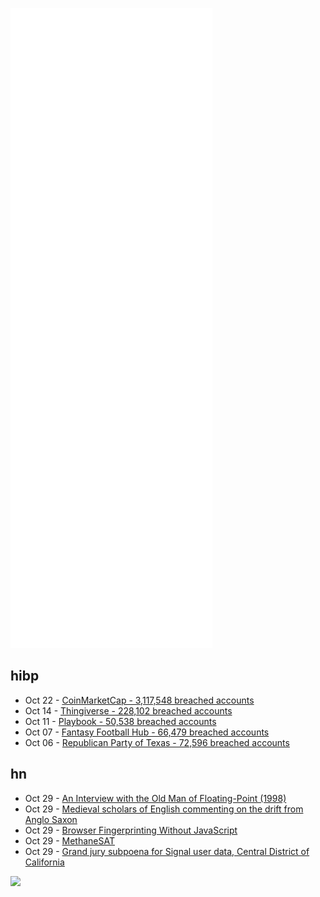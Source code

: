 ![Metrics](https://raw.githubusercontent.com/phixion/phixion/master/metrics.svg)

## hibp

<!--
for https://github.com/phixion/phixion/blob/main/.github/workflows/feeds.yml
-->
<!--START_SECTION:haveibeenpwnd-->
- Oct 22 - [CoinMarketCap - 3,117,548 breached accounts](https://haveibeenpwned.com/PwnedWebsites#CoinMarketCap)
- Oct 14 - [Thingiverse - 228,102 breached accounts](https://haveibeenpwned.com/PwnedWebsites#Thingiverse)
- Oct 11 - [Playbook - 50,538 breached accounts](https://haveibeenpwned.com/PwnedWebsites#Playbook)
- Oct 07 - [Fantasy Football Hub - 66,479 breached accounts](https://haveibeenpwned.com/PwnedWebsites#FantasyFootballHub)
- Oct 06 - [Republican Party of Texas - 72,596 breached accounts](https://haveibeenpwned.com/PwnedWebsites#RepublicanPartyOfTexas)
<!--END_SECTION:haveibeenpwnd-->

## hn

<!--
for https://github.com/phixion/phixion/blob/main/.github/workflows/feeds.yml
-->
<!--START_SECTION:hn-->
- Oct 29 - [An Interview with the Old Man of Floating-Point (1998)](https://people.eecs.berkeley.edu/~wkahan/ieee754status/754story.html)
- Oct 29 - [Medieval scholars of English commenting on the drift from Anglo Saxon](https://www.etymonline.com/columns/post/out-of-time)
- Oct 29 - [Browser Fingerprinting Without JavaScript](https://fingerprintjs.com/blog/disabling-javascript-wont-stop-fingerprinting/)
- Oct 29 - [MethaneSAT](https://www.methanesat.org//)
- Oct 29 - [Grand jury subpoena for Signal user data, Central District of California](https://signal.org/bigbrother/cd-california-grand-jury/)
<!--END_SECTION:hn-->

<!--
for https://yhype.me
-->
![](https://hit.yhype.me/github/profile?user_id=13013670)
